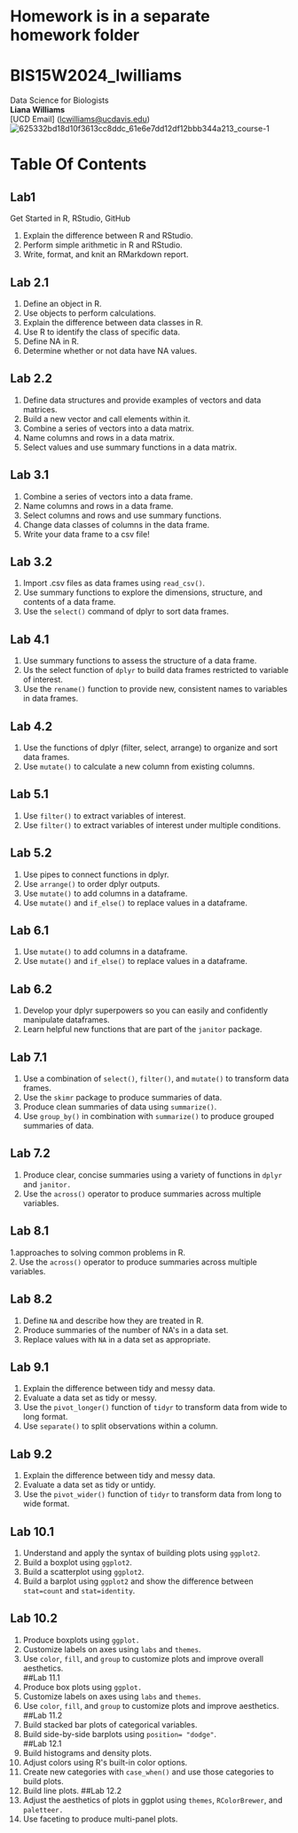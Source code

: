 # Homework is in a separate homework folder
# BIS15W2024_lwilliams
Data Science for Biologists  
**Liana Williams**  
[UCD Email] (lcwilliams@ucdavis.edu)  
![625332bd18d10f3613cc8ddc_61e6e7dd12df12bbb344a213_course-1](https://github.com/lianacdubs/BIS15W2024_lwilliams/assets/139722683/3ebba0f3-2552-40b1-bbbc-d02a7a89401f)  
# **Table Of Contents**  
## Lab1   
Get Started in R, RStudio, GitHub  

1. Explain the difference between R and RStudio.    
2. Perform simple arithmetic in R and RStudio.    
3. Write, format, and knit an RMarkdown report.   
## Lab 2.1  

1. Define an object in R.    
2. Use objects to perform calculations.    
3. Explain the difference between data classes in R.    
4. Use R to identify the class of specific data.    
5. Define NA in R.    
6. Determine whether or not data have NA values.    
## Lab 2.2  

1. Define data structures and provide examples of vectors and data matrices.    
2. Build a new vector and call elements within it.    
3. Combine a series of vectors into a data matrix.    
4. Name columns and rows in a data matrix.    
5. Select values and use summary functions in a data matrix.   
## Lab 3.1  
  
1. Combine a series of vectors into a data frame.
2. Name columns and rows in a data frame.    
3. Select columns and rows and use summary functions.     
4. Change data classes of columns in the data frame.    
5. Write your data frame to a csv file!    
## Lab 3.2  

1. Import .csv files as data frames using `read_csv()`.    
2. Use summary functions to explore the dimensions, structure, and contents of a data frame.    
3. Use the `select()` command of dplyr to sort data frames.    
## Lab 4.1  

1. Use summary functions to assess the structure of a data frame.    
2. Us the select function of `dplyr` to build data frames restricted to variable of interest.    
3. Use the `rename()` function to provide new, consistent names to variables in data frames.    
## Lab 4.2  
 
1. Use the functions of dplyr (filter, select, arrange) to organize and sort data frames.    
2. Use `mutate()` to calculate a new column from existing columns.   
## Lab 5.1  
  
1. Use `filter()` to extract variables of interest.  
2. Use `filter()` to extract variables of interest under multiple conditions. 
## Lab 5.2  

1. Use pipes to connect functions in dplyr.  
2. Use `arrange()` to order dplyr outputs.  
3. Use `mutate()` to add columns in a dataframe.  
4. Use `mutate()` and `if_else()` to replace values in a dataframe. 
## Lab 6.1  
1. Use `mutate()` to add columns in a dataframe.  
2. Use `mutate()` and `if_else()` to replace values in a dataframe.  
## Lab 6.2  
1. Develop your dplyr superpowers so you can easily and confidently manipulate dataframes.  
2. Learn helpful new functions that are part of the `janitor` package.  
## Lab 7.1 
1. Use a combination of `select()`, `filter()`, and `mutate()` to transform data frames.  
2. Use the `skimr` package to produce summaries of data.
3. Produce clean summaries of data using `summarize()`.
4. Use `group_by()` in combination with `summarize()` to produce grouped summaries of data.
## Lab 7.2
1. Produce clear, concise summaries using a variety of functions in `dplyr` and `janitor.`  
2. Use the `across()` operator to produce summaries across multiple variables.
## Lab 8.1  
1.approaches to solving common problems in R.    
2. Use the `across()` operator to produce summaries across multiple variables.  
## Lab 8.2  
1. Define `NA` and describe how they are treated in R.  
2. Produce summaries of the number of NA's in a data set.   
3. Replace values with `NA` in a data set as appropriate.  
## Lab 9.1  
1. Explain the difference between tidy and messy data.  
2. Evaluate a data set as tidy or messy.    
3. Use the `pivot_longer()` function of `tidyr` to transform data from wide to long format.  
4. Use `separate()` to split observations within a column.
## Lab 9.2  
1. Explain the difference between tidy and messy data.  
2. Evaluate a data set as tidy or untidy.  
3. Use the `pivot_wider()` function of `tidyr` to transform data from long to wide format.
## Lab 10.1
1. Understand and apply the syntax of building plots using `ggplot2`.  
2. Build a boxplot using `ggplot2`.  
3. Build a scatterplot using `ggplot2`.  
4. Build a barplot using `ggplot2` and show the difference between `stat=count` and `stat=identity`.
## Lab 10.2
1. Produce boxplots using `ggplot.`  
2. Customize labels on axes using `labs` and `themes`.  
3. Use `color`, `fill`, and `group` to customize plots and improve overall aesthetics.  
##Lab 11.1  
1. Produce box plots using `ggplot.`  
2. Customize labels on axes using `labs` and `themes`.  
3. Use `color`, `fill`, and `group` to customize plots and improve aesthetics.  
##Lab 11.2  
1. Build stacked bar plots of categorical variables.  
2. Build side-by-side barplots using `position= "dodge"`.  
##Lab 12.1  
1. Build histograms and density plots.
2. Adjust colors using R's built-in color options.  
3. Create new categories with `case_when()` and use those categories to build plots.  
4. Build line plots. 
##Lab 12.2  
1. Adjust the aesthetics of plots in ggplot using `themes`, `RColorBrewer`, and `paletteer.`  
2. Use faceting to produce multi-panel plots.  